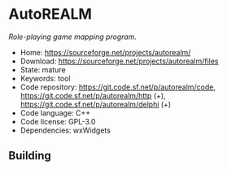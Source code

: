 # AutoREALM

_Role-playing game mapping program._

- Home: https://sourceforge.net/projects/autorealm/
- Download: https://sourceforge.net/projects/autorealm/files
- State: mature
- Keywords: tool
- Code repository: https://git.code.sf.net/p/autorealm/code, https://git.code.sf.net/p/autorealm/http (+), https://git.code.sf.net/p/autorealm/delphi (+)
- Code language: C++
- Code license: GPL-3.0
- Dependencies: wxWidgets

## Building

